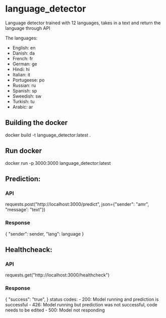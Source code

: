 # language_detector

Language detector trained with 12 languages, takes in a text and return the language through API

The languages:
- English: en
- Danish: da
- French: fr
- German: ge
- Hindi: hi
- Italian: it
- Portugeese: po
- Russian: ru
- Spanish: sp
- Sweedish: sw
- Turkish: tu
- Arabic: ar

## Building the docker
docker build -t language_detector:latest .

## Run docker
docker run -p 3000:3000 language_detector:latest

## Prediction:
### API
requests.post("http://localhost:3000/predict", 
		json={"sender": "amr", "message': "text"})

### Response
{
	"sender": sender,
	"lang": language
}

## Healthcheack:
### API
requests.get("http://localhost:3000/healthcheck")

### Response
{
	"success": "true",
}
status codes:
	- 200: Model running and prediction is successful
	- 426: Model running but prediction was not successful, code needs to be edited
	- 500: Model not responding
